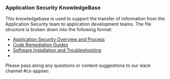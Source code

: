 ### Application Security KnowledgeBase

This knowledgebase is used to support the transfer of information from the Application Security team to application development teams. The file structure is broken down into the following format:

* [Application Security Overview and Process](https://github.com/zachary-peek/KB-Mockup/wiki/Application-Security-Overview-and-Process)
* [Code Remediation Guides](https://github.com/zachary-peek/KB-Mockup/wiki/Code-Remediation-Guides)
* [Software Installation and Troubleshooting](https://github.com/zachary-peek/KB-Mockup/wiki/Software-Installation-and-Troubleshooting)
* 


Please pass along any questions or content suggestions to our slack channel #cs-appsec
